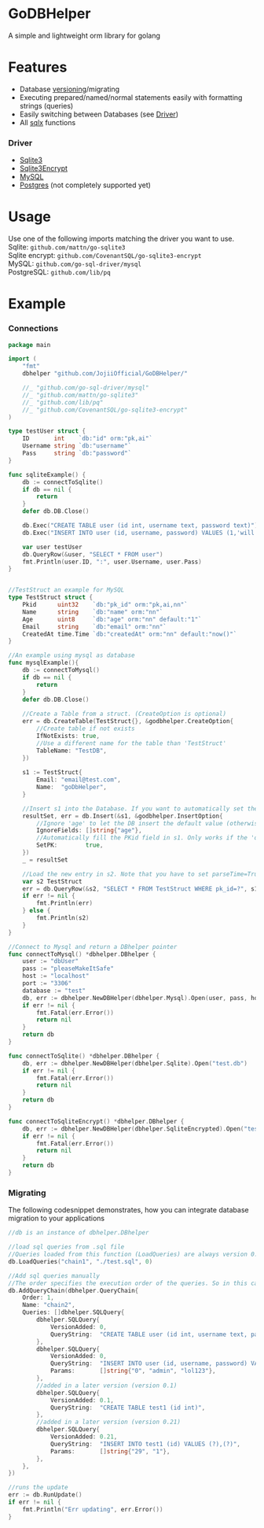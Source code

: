 # GoDBHelper
A simple and lightweight orm library for golang

# Features

- Database [versioning](https://github.com/JojiiOfficial/GoDBHelper#versioning)/migrating
- Executing prepared/named/normal statements easily with formatting strings (queries)
- Easily switching between Databases (see [Driver](https://github.com/JojiiOfficial/GoDBHelper#driver))
- All [sqlx](https://github.com/jmoiron/sqlx) functions

### Driver
- [Sqlite3](https://github.com/mattn/go-sqlite3)
- [Sqlite3Encrypt](https://github.com/CovenantSQL/go-sqlite3-encrypt)
- [MySQL](https://github.com/go-sql-driver/mysql)
- [Postgres](https://github.com/lib/pq) (not completely supported yet)



# Usage
Use one of the following imports matching the driver you want to use.<br>
Sqlite: `github.com/mattn/go-sqlite3`<br>
Sqlite encrypt: `github.com/CovenantSQL/go-sqlite3-encrypt`<br>
MySQL: `github.com/go-sql-driver/mysql`<br>
PostgreSQL: `github.com/lib/pq`<br>

# Example

### Connections
```go
package main

import (
	"fmt"
	dbhelper "github.com/JojiiOfficial/GoDBHelper/"

	//_ "github.com/go-sql-driver/mysql"
	//_ "github.com/mattn/go-sqlite3"
	//_ "github.com/lib/pq"
	//_ "github.com/CovenantSQL/go-sqlite3-encrypt"
)

type testUser struct {
	ID       int    `db:"id" orm:"pk,ai"`
	Username string `db:"username"`
	Pass     string `db:"password"`
}

func sqliteExample() {
	db := connectToSqlite()
	if db == nil {
		return
	}
	defer db.DB.Close()

	db.Exec("CREATE TABLE user (id int, username text, password text)")
	db.Exec("INSERT INTO user (id, username, password) VALUES (1,'will', 'iamsafe')")

	var user testUser
	db.QueryRow(&user, "SELECT * FROM user")
	fmt.Println(user.ID, ":", user.Username, user.Pass)
}


//TestStruct an example for MySQL
type TestStruct struct {
	Pkid      uint32    `db:"pk_id" orm:"pk,ai,nn"`
	Name      string    `db:"name" orm:"nn"`
	Age       uint8     `db:"age" orm:"nn" default:"1"`
	Email     string    `db:"email" orm:"nn"`
	CreatedAt time.Time `db:"createdAt" orm:"nn" default:"now()"`
}

//An example using mysql as database
func mysqlExample(){
	db := connectToMysql()
	if db == nil {
		return
	}
	defer db.DB.Close()
	
	//Create a Table from a struct. (CreateOption is optional)
	err = db.CreateTable(TestStruct{}, &godbhelper.CreateOption{
		//Create table if not exists
		IfNotExists: true,
		//Use a different name for the table than 'TestStruct'
		TableName: "TestDB",
	})
	
	s1 := TestStruct{
		Email: "email@test.com",
		Name:  "goDbHelper",
	}

	//Insert s1 into the Database. If you want to automatically set the PKid field, you have to pass the address of s1!
	resultSet, err = db.Insert(&s1, &godbhelper.InsertOption{
		//Ignore 'age' to let the DB insert the default value (otherwise it would be 0)
		IgnoreFields: []string{"age"},
		//Automatically fill the PKid field in s1. Only works if the 'orm'-Tag contains 'pk' and 'ai' and the reference to s1 is passed
		SetPK:        true,
	})
	_ = resultSet

	//Load the new entry in s2. Note that you have to set parseTime=True to read 'createdAt' in a time.Time struct
	var s2 TestStruct
	err = db.QueryRow(&s2, "SELECT * FROM TestStruct WHERE pk_id=?", s1.Pkid)
	if err != nil {
		fmt.Println(err)
	} else {
		fmt.Println(s2)
	}
}

//Connect to Mysql and return a DBhelper pointer
func connectToMysql() *dbhelper.DBhelper {
	user := "dbUser"
	pass := "pleaseMakeItSafe"
	host := "localhost"
	port := "3306"
	database := "test"
	db, err := dbhelper.NewDBHelper(dbhelper.Mysql).Open(user, pass, host, port, database, "parseTime=True")
	if err != nil {
		fmt.Fatal(err.Error())
		return nil
	}
	return db
}

func connectToSqlite() *dbhelper.DBhelper {
	db, err := dbhelper.NewDBHelper(dbhelper.Sqlite).Open("test.db")
	if err != nil {
		fmt.Fatal(err.Error())
		return nil
	}
	return db
}

func connectToSqliteEncrypt() *dbhelper.DBhelper {
	db, err := dbhelper.NewDBHelper(dbhelper.SqliteEncrypted).Open("test.db", "passKEY")
	if err != nil {
		fmt.Fatal(err.Error())
		return nil
	}
	return db
}

```
### Migrating
The following codesnippet demonstrates, how you can integrate database migration to your applications<br>

```go
//db is an instance of dbhelper.DBhelper

//load sql queries from .sql file
//Queries loaded from this function (LoadQueries) are always version 0. The last argument ('0') specifies the order of the chains.
db.LoadQueries("chain1", "./test.sql", 0)

//Add sql queries manually
//The order specifies the execution order of the queries. So in this case, chain1 would be loaded before chain2
db.AddQueryChain(dbhelper.QueryChain{
	Order: 1,
	Name: "chain2",
	Queries: []dbhelper.SQLQuery{
		dbhelper.SQLQuery{
			VersionAdded: 0,
			QueryString:  "CREATE TABLE user (id int, username text, password text)",
		},
		dbhelper.SQLQuery{
			VersionAdded: 0,
			QueryString:  "INSERT INTO user (id, username, password) VALUES (?,?,?)",
			Params:       []string{"0", "admin", "lol123"},
		},
		//added in a later version (version 0.1)
		dbhelper.SQLQuery{
			VersionAdded: 0.1,
			QueryString:  "CREATE TABLE test1 (id int)",
		},
		//added in a later version (version 0.21)
		dbhelper.SQLQuery{
			VersionAdded: 0.21,
			QueryString:  "INSERT INTO test1 (id) VALUES (?),(?)",
			Params:       []string{"29", "1"},
		},
	},
})

//runs the update
err := db.RunUpdate()
if err != nil {
	fmt.Println("Err updating", err.Error())
}
```